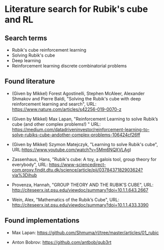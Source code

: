# Literature search for Rubik's cube and RL


## Search terms

* Rubik's cube reinforcement learning
* Solving Rubik's cube
* Deep learning 
* Reinforcement learning discrete combinatorial problems



## Found literature

* (Given by Mikkel) Forest Agostinelli, Stephen McAleer, Alexander Shmakov and Pierre Baldi, "Solving the Rubik's cube
with deep reinforcement learning and search", URL: https://www.nature.com/articles/s42256-019-0070-z

* (Given by Mikkel) Max Lapan, "Reinforcement Learning to solve Rubik’s cube (and other complex problems!) "
URL: https://medium.com/datadriveninvestor/reinforcement-learning-to-solve-rubiks-cube-andother-complex-problems-106424cf26ff

* (Given by Mikkel) Szymon Matejczyk, "Learning to solve Rubik's cube",
URL:https://www.youtube.com/watch?v=5Mm6NQXVLAg)

* Zassenhaus, Hans, "Rubik's cube: A toy, a galois tool, group theory for everybody", URL: https://www-sciencedirect-com.proxy.findit.dtu.dk/science/article/pii/0378437182903624?via%3Dihub

* Provenza, Hannah, "GROUP THEORY AND THE RUBIK’S CUBE", URL: http://citeseerx.ist.psu.edu/viewdoc/summary?doi=10.1.1.643.2667

* Wein, Alex, "Mathematics of the Rubik’s Cube", URL: http://citeseerx.ist.psu.edu/viewdoc/summary?doi=10.1.1.433.3390

## Found implementations

* Max Lapan: https://github.com/Shmuma/rl/tree/master/articles/01_rubic

* Anton Bobrov: https://github.com/antbob/qub3rt